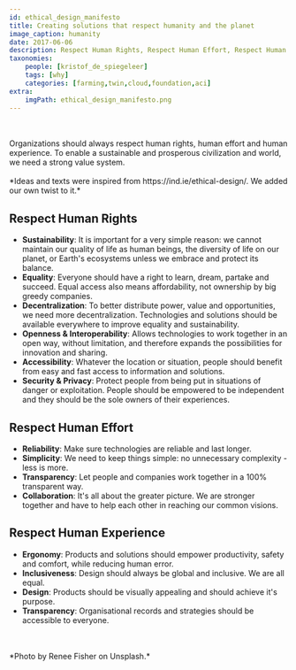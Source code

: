 ```yaml
---
id: ethical_design_manifesto
title: Creating solutions that respect humanity and the planet
image_caption: humanity
date: 2017-06-06
description: Respect Human Rights, Respect Human Effort, Respect Human Experience
taxonomies:
    people: [kristof_de_spiegeleer]
    tags: [why]
    categories: [farming,twin,cloud,foundation,aci]
extra:
    imgPath: ethical_design_manifesto.png
---
```

<br/>
<br/>
Organizations should always respect human rights, human effort and human experience. To enable a sustainable and prosperous civilization and world, we need a strong value system.
<br/>
<br/>
*Ideas and texts were inspired from https://ind.ie/ethical-design/. We added our own twist to it.*

## Respect Human Rights

- **Sustainability**: It is important for a very simple reason: we cannot maintain our quality of life as human beings, the diversity of life on our planet, or Earth's ecosystems unless we embrace and protect its balance.
- **Equality**: Everyone should have a right to learn, dream, partake and succeed. Equal access also means affordability, not ownership by big greedy companies.
- **Decentralization**: To better distribute power, value and opportunities, we need more decentralization. Technologies and solutions should be available everywhere to improve equality and sustainability. 
- **Openness & Interoperability**: Allows technologies to work together in an open way, without limitation, and therefore expands the possibilities for innovation and sharing.
- **Accessibility**: Whatever the location or situation, people should benefit from easy and fast access to information and solutions.
- **Security & Privacy**: Protect people from being put in situations of danger or exploitation. People should be empowered to be independent and they should be the sole owners of their experiences.

## Respect Human Effort

- **Reliability**: Make sure technologies are reliable and last longer.
- **Simplicity**: We need to keep things simple: no unnecessary complexity - less is more.
- **Transparency**: Let people and companies work together in a 100% transparent way.
- **Collaboration**: It's all about the greater picture. We are stronger together and have to help each other in reaching our common visions.

## Respect Human Experience

- **Ergonomy**: Products and solutions should empower productivity, safety and comfort, while reducing human error.
- **Inclusiveness**: Design should always be global and inclusive. We are all equal.
- **Design**: Products should be visually appealing and should achieve it's purpose.
- **Transparency**: Organisational records and strategies should be accessible to everyone.
<br/>
<br/>
*Photo by Renee Fisher on Unsplash.*
